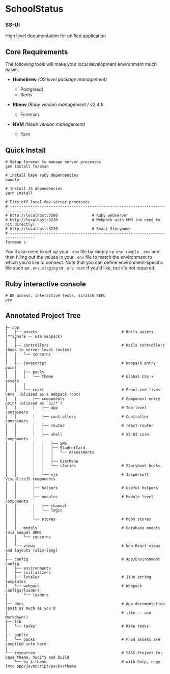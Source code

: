 # SchoolStatus
### SS-UI
High level documentation for unified application

## Core Requirements
The following tools will make your local development environment much easier.

* **Homebrew**  *(OS level package management)*
  * Postgresql
  * Redis

* **Rbenv** *(Ruby version management / v2.4.1)*
  * Foreman

* **NVM** *(Node version management)*
  * Yarn

## Quick Install
```
# Setup foreman to manage server processes
gem install foreman

# Install base ruby dependencies
bundle

# Install JS dependencies
yarn install

# Fire off local dev-server processes
# ---------------------------------------------------------------------------------
# http://localhost:3200               # Ruby webserver
# http://localhost:3210               # Webpack with HMR (no need to hit directly)
# http://localhost:3220               # React Storybook
# ---------------------------------------------------------------------------------
foreman s
```

You'll also need to set up your `.env` file by simply `cp env.sample .env` and then filling
out the values in your `.env` file to match the environment to which you'd like to connect.
Note that you can define environment-specific file such as `.env.staging` or `.env.test`
if you'd like, but it's not required.

## Ruby interactive console
```
# DB access, interactive tests, scratch REPL
pry
```

## Annotated Project Tree
```
├─ app
│   ├── assets                                     # Rails assets (**ignore -- use webpack)
│   │
│   ├── controllers                                # Rails controllers (hook to server level routes)
│   │   └── concerns
│   │
│   ├── javascript                                 # Webpack entry point
│   │   ├── packs
│   │   │   └── theme                              # Global CSS + assets
│   │   │
│   │   └── react                                  # Front-end lives here  (aliased as a Webpack root)
│   │       ├── components                         # Component entry point (aliased as `ui/*`)
│   │       │   ├── app                            # Top-level containers
│   │       │   ├── controllers                    # Controller containers
│   │       │   ├── router                         # react-router
│   │       │   │
│   │       │   ├── shell                          # SS-UI core components
│   │       │   │   ├── SMS
│   │       │   │   ├── StudentCard    
│   │       │   │   │   └── Assessments
│   │       │   │   │
│   │       │   │   ├── UserMenu
│   │       │   │   └── stories                    # Storybook hooks
│   │       │   │
│   │       │   └── vjs                            # Jaspersoft VisualizeJS components
│   │       │
│   │       ├── helpers                            # Useful helpers
│   │       │
│   │       ├── modules                            # Module level components
│   │       │   ├── channel
│   │       │   └── logic
│   │       │
│   │       └── stores                             # MobX stores
│   │
│   ├── models                                     # Database models (via Sequel ORM)
│   │   └── concerns
│   │
│   └── views                                      # Non-React views and layouts (slim-lang)
│
├── config                                         # App/Environment config
│   ├── environments
│   ├── initializers
│   ├── locales                                    # i18n string templates
│   └── webpack                                    # Webpack configs/loaders
│       └── loaders
│
├── docs                                           # App documentation (post as much as you'd
│                                                  # like -- use Markdown!)
├── lib
│   └── tasks                                      # Rake tasks
│
├── public
│   └── packs                                      # Prod assets are compiled into here
│
└── resources                                      # SASS Project for base theme, modify and build
    └── bs-4-theme                                 # with Gulp, copy into app/javascript/packs/theme
```
